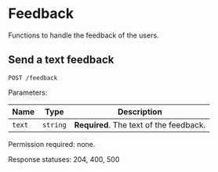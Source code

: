 # Feedback

Functions to handle the feedback of the users.

## Send a text feedback
`POST /feedback`

Parameters:

| Name   | Type     | Description                             |
|--------|----------|-----------------------------------------|
| `text` | `string` | **Required**. The text of the feedback. |

Permission required: none.

Response statuses: 204, 400, 500
